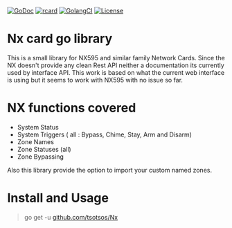 [![GoDoc](https://godoc.org/github.com/tsotsos/Nx?status.svg)](https://godoc.org/github.com/tsotsos/Nx) [![rcard](https://goreportcard.com/badge/github.com/tsotsos/Nx)](https://goreportcard.com/report/github.com/tsotsos/Nx) [![GolangCI](https://golangci.com/badges/github.com/tsotsos/nx.svg)](https://golangci.com/r/github.com/tsotsos/Nx) [![License](https://img.shields.io/github/license/tsotsos/nx)](https://img.shields.io/github/license/tsotsos/nx)

# Nx card go library

This is a small library for NX595 and similar family Network Cards. Since the NX doesn't provide any clean Rest API neither a documentation its currently used by interface API. This work is based on what the current web interface is using but it seems to work with NX595 with no issue so far.


# NX functions covered
- System Status
- System Triggers ( all : Bypass, Chime, Stay, Arm and Disarm)
- Zone Names
- Zone Statuses (all)
- Zone Bypassing

Also this library provide the option to import your custom named zones. 

# Install  and Usage
> go get -u [github.com/tsotsos/Nx](https://github.com/tsotsos/Nx)
